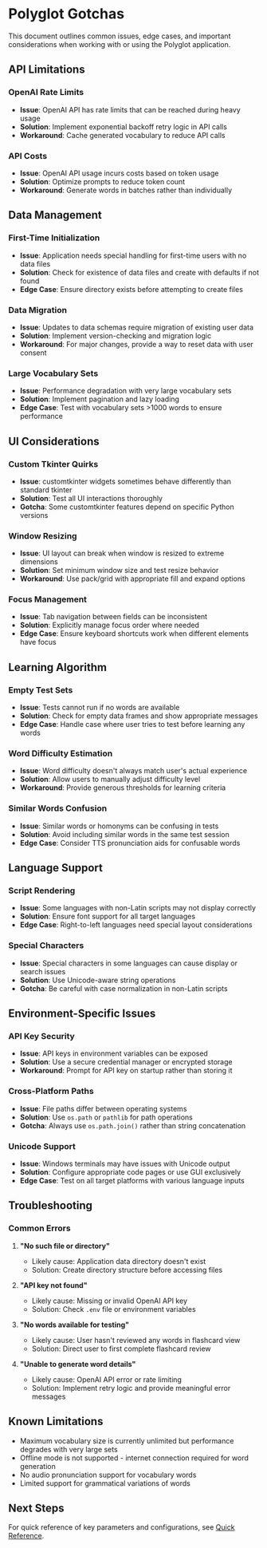 # Polyglot Gotchas

This document outlines common issues, edge cases, and important considerations when working with or using the Polyglot application.

## API Limitations

### OpenAI Rate Limits
- **Issue**: OpenAI API has rate limits that can be reached during heavy usage
- **Solution**: Implement exponential backoff retry logic in API calls
- **Workaround**: Cache generated vocabulary to reduce API calls

### API Costs
- **Issue**: OpenAI API usage incurs costs based on token usage
- **Solution**: Optimize prompts to reduce token count
- **Workaround**: Generate words in batches rather than individually

## Data Management

### First-Time Initialization
- **Issue**: Application needs special handling for first-time users with no data files
- **Solution**: Check for existence of data files and create with defaults if not found
- **Edge Case**: Ensure directory exists before attempting to create files

### Data Migration
- **Issue**: Updates to data schemas require migration of existing user data
- **Solution**: Implement version-checking and migration logic
- **Workaround**: For major changes, provide a way to reset data with user consent

### Large Vocabulary Sets
- **Issue**: Performance degradation with very large vocabulary sets
- **Solution**: Implement pagination and lazy loading
- **Edge Case**: Test with vocabulary sets >1000 words to ensure performance

## UI Considerations

### Custom Tkinter Quirks
- **Issue**: customtkinter widgets sometimes behave differently than standard tkinter
- **Solution**: Test all UI interactions thoroughly
- **Gotcha**: Some customtkinter features depend on specific Python versions

### Window Resizing
- **Issue**: UI layout can break when window is resized to extreme dimensions
- **Solution**: Set minimum window size and test resize behavior
- **Workaround**: Use pack/grid with appropriate fill and expand options

### Focus Management
- **Issue**: Tab navigation between fields can be inconsistent
- **Solution**: Explicitly manage focus order where needed
- **Edge Case**: Ensure keyboard shortcuts work when different elements have focus

## Learning Algorithm

### Empty Test Sets
- **Issue**: Tests cannot run if no words are available
- **Solution**: Check for empty data frames and show appropriate messages
- **Edge Case**: Handle case where user tries to test before learning any words

### Word Difficulty Estimation
- **Issue**: Word difficulty doesn't always match user's actual experience
- **Solution**: Allow users to manually adjust difficulty level
- **Workaround**: Provide generous thresholds for learning criteria

### Similar Words Confusion
- **Issue**: Similar words or homonyms can be confusing in tests
- **Solution**: Avoid including similar words in the same test session
- **Edge Case**: Consider TTS pronunciation aids for confusable words

## Language Support

### Script Rendering
- **Issue**: Some languages with non-Latin scripts may not display correctly
- **Solution**: Ensure font support for all target languages
- **Edge Case**: Right-to-left languages need special layout considerations

### Special Characters
- **Issue**: Special characters in some languages can cause display or search issues
- **Solution**: Use Unicode-aware string operations
- **Gotcha**: Be careful with case normalization in non-Latin scripts

## Environment-Specific Issues

### API Key Security
- **Issue**: API keys in environment variables can be exposed
- **Solution**: Use a secure credential manager or encrypted storage
- **Workaround**: Prompt for API key on startup rather than storing it

### Cross-Platform Paths
- **Issue**: File paths differ between operating systems
- **Solution**: Use `os.path` or `pathlib` for path operations
- **Gotcha**: Always use `os.path.join()` rather than string concatenation

### Unicode Support
- **Issue**: Windows terminals may have issues with Unicode output
- **Solution**: Configure appropriate code pages or use GUI exclusively
- **Edge Case**: Test on all target platforms with various language inputs

## Troubleshooting

### Common Errors

1. **"No such file or directory"**
   - Likely cause: Application data directory doesn't exist
   - Solution: Create directory structure before accessing files

2. **"API key not found"**
   - Likely cause: Missing or invalid OpenAI API key
   - Solution: Check `.env` file or environment variables

3. **"No words available for testing"**
   - Likely cause: User hasn't reviewed any words in flashcard view
   - Solution: Direct user to first complete flashcard review

4. **"Unable to generate word details"**
   - Likely cause: OpenAI API error or rate limiting
   - Solution: Implement retry logic and provide meaningful error messages

## Known Limitations

- Maximum vocabulary size is currently unlimited but performance degrades with very large sets
- Offline mode is not supported - internet connection required for word generation
- No audio pronunciation support for vocabulary words
- Limited support for grammatical variations of words

## Next Steps

For quick reference of key parameters and configurations, see [Quick Reference](quick_reference.md).
